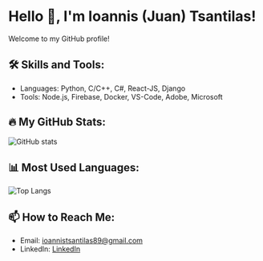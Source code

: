 # Hello 👋, I'm Ioannis (Juan) Tsantilas!

Welcome to my GitHub profile!

## 🛠 Skills and Tools:
- Languages: Python, C/C++, C#, React-JS, Django
- Tools: Node.js, Firebase, Docker, VS-Code, Adobe, Microsoft

## 🔥 My GitHub Stats:
![GitHub stats](https://github-readme-stats.vercel.app/api?username=ntua-el20883&show_icons=true&theme=tokyonight)

## 📊 Most Used Languages:
![Top Langs](https://github-readme-stats.vercel.app/api/top-langs/?username=ntua-el20883&layout=compact&theme=tokyonight)

## 📫 How to Reach Me:
- Email: [ioannistsantilas89@gmail.com](mailto:ioannistsantilas89@gmail.com)
- LinkedIn: [LinkedIn](https://www.linkedin.com/in/ioannis-tsantilas/)
